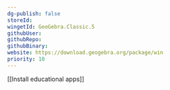 ```yaml
---
dg-publish: false
storeId: 
wingetId: GeoGebra.Classic.5
githubUser: 
githubRepo: 
githubBinary: 
website: https://download.geogebra.org/package/win
priority: 10
---
```


[[Install educational apps]]